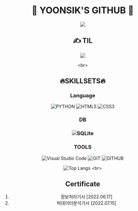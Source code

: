 <div align="center">

# 🏅 YOONSIK'S GITHUB 🏅

<a href='https://github.com/Yoonsik-Shin'>
    <img align='center' src='https://github-readme-stats.vercel.app/api?username=Yoonsik-Shin&show_icons=true&theme=highcontrast'/>
</a>
<br\>

## ✍️ TIL

<a href='https://github.com/Yoonsik-Shin/TIL'>
<img align='center' src='https://github-readme-stats.vercel.app/api/pin/?username=Yoonsik-Shin&repo=TIL&show_icons=true&theme=highcontrast'/></a>

<br\>

## 🔥SKILLSETS🔥

### Language

![PYTHON](https://img.shields.io/badge/Python-3776AB.svg?&style=flat&logo=Python&logoColor=white) ![HTML5](https://img.shields.io/badge/HTML5-E34F26.svg?&style=flat&logo=HTML5&logoColor=white) ![CSS3](https://img.shields.io/badge/CSS3-1572B6.svg?&style=flat&logo=CSS3&logoColor=white)

### DB

### ![SQLite](https://img.shields.io/badge/sqlite-003B57.svg?&style=flat&logo=SQLite&logoColor=white)

### TOOLS

![Visual Studio Code](https://img.shields.io/badge/Visual%20Studio%20Code-007ACC.svg?&style=flat&logo=Visual%20Studio%20Code&logoColor=white) ![GIT](https://img.shields.io/badge/GIT-F05032.svg?&style=flat&logo=git&logoColor=white) ![GITHUB](https://img.shields.io/badge/GITHUB-181717.svg?&style=flat&logo=github&logoColor=white)

![Top Langs](https://github-readme-stats.vercel.app/api/top-langs/?username=Yoonsik-Shin&show_icons=true&theme=highcontrast)
<br\>

## Certificate

1. 정보처리기사 [2022.06.17]
2. 빅데이터분석기사 [2022.07.15]

</div>